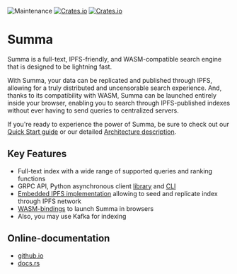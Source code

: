 ![Maintenance](https://img.shields.io/badge/maintenance-activly--developed-brightgreen.svg)
[![Crates.io](https://img.shields.io/crates/v/summa-core.svg?label=summa-core)](https://crates.io/crates/summa-core)
[![Crates.io](https://img.shields.io/crates/v/summa-server.svg?label=summa-server)](https://crates.io/crates/summa-server)

# Summa

Summa is a full-text, IPFS-friendly, and WASM-compatible search engine that is designed to be lightning fast.

With Summa, your data can be replicated and published through IPFS, allowing for a truly distributed and uncensorable search experience. And, thanks to its compatibility with WASM, Summa can be launched entirely inside your browser, enabling you to search through IPFS-published indexes without ever having to send queries to centralized servers.

If you're ready to experience the power of Summa, be sure to check out our [Quick Start guide](https://izihawa.github.io/summa/guides/quick-start) or our detailed [Architecture description](https://izihawa.github.io/summa/core/architecture). 

## Key Features

- Full-text index with a wide range of supported queries and ranking functions
- GRPC API, Python asynchronous client [library](https://izihawa.github.io/summa/apis/python-api) and [CLI](https://izihawa.github.io/summa/apis/python-api)
- [Embedded IPFS implementation](https://github.com/n0-computer/iroh) allowing to seed and replicate index through IPFS network
- [WASM-bindings](https://izihawa.github.io/summa/apis/wasm-api) to launch Summa in browsers
- Also, you may use Kafka for indexing

## Online-documentation

- [github.io](https://izihawa.github.io/summa)
- [docs.rs](https://docs.rs/summa-core)

